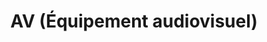 ---
title: AV (Équipement audiovisuel)
description:  
titre: AV (Équipement audiovisuel) 
desc: Lorem ipsum dolor sit amet, consectetur adipisicing elit. Maiores cum, aliquid! Consequatur quisquam vero eum!
identifiant: equipement-audiovisuel
icon: /img/ico/service5.svg
---